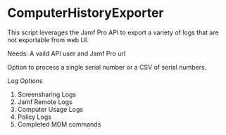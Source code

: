 # ComputerHistoryExporter

This script leverages the Jamf Pro API to export a variety of logs that are not exportable from web UI. 

Needs: A vaild API user and Jamf Pro url

Option to process a single serial number or a CSV of serial numbers.

Log Options
1. Screensharing Logs
1. Jamf Remote Logs
1. Computer Usage Logs
1. Policy Logs
1. Completed MDM commands
